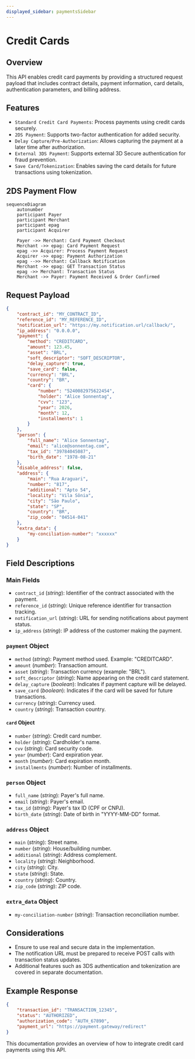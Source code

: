```yaml
---
displayed_sidebar: paymentsSidebar
---
```


# Credit Cards

## Overview

This API enables credit card payments by providing a structured request payload that includes contract details, payment information, card details, authentication parameters, and billing address.

## Features

- `Standard Credit Card Payments`: Process payments using credit cards securely.
- `2DS Payment`: Supports two-factor authentication for added security.
- `Delay Capture/Pre-Authorization`: Allows capturing the payment at a later time after authorization.
- `External 3DS Payment`: Supports external 3D Secure authentication for fraud prevention.
- `Save Card/Tokenization`: Enables saving the card details for future transactions using tokenization.

## 2DS Payment Flow

```mermaid
sequenceDiagram
    autonumber
    participant Payer
    participant Merchant
    participant epag
    participant Acquirer

    Payer ->> Merchant: Card Payment Checkout
    Merchant ->> epag: Card Payment Request
    epag ->> Acquirer: Process Payment Request
    Acquirer ->> epag: Payment Authorization
    epag -->> Merchant: Callback Notification
    Merchant ->> epag: GET Transaction Status
    epag ->> Merchant: Transaction Status
    Merchant ->> Payer: Payment Received & Order Confirmed
```

## Request Payload

```json
{
    "contract_id": "MY_CONTRACT_ID",
    "reference_id": "MY_REFERENCE_ID",
    "notification_url": "https://my.notification.url/callback/",
    "ip_address": "0.0.0.0",
    "payment": {
        "method": "CREDITCARD",
        "amount": 123.45,
        "asset": "BRL",
        "soft_descriptor": "SOFT_DESCRIPTOR",
        "delay_capture": true,
        "save_card": false,
        "currency": "BRL",
        "country": "BR",
        "card": {
            "number": "5240082975622454",
            "holder": "Alice Sonnentag",
            "cvv": "123",
            "year": 2026,
            "month": 12,
            "installments": 1
        }
    },
    "person": {
        "full_name": "Alice Sonnentag",
        "email": "alice@sonnentag.com",
        "tax_id": "39784045087",
        "birth_date": "1978-08-21"
    },
    "disable_address": false,
    "address": {
        "main": "Rua Araguari",
        "number": "817",
        "additional": "Apto 54",
        "locality": "Vila Sônia",
        "city": "São Paulo",
        "state": "SP",
        "country": "BR",
        "zip_code": "04514-041"
    },
    "extra_data": {
        "my-conciliation-number": "xxxxxx"
    }
}
```

## Field Descriptions

### Main Fields

- `contract_id` (*string*): Identifier of the contract associated with the payment.
- `reference_id` (*string*): Unique reference identifier for transaction tracking.
- `notification_url` (*string*): URL for sending notifications about payment status.
- `ip_address` (*string*): IP address of the customer making the payment.

### `payment` Object

- `method` (*string*): Payment method used. Example: "CREDITCARD".
- `amount` (*number*): Transaction amount.
- `asset` (*string*): Transaction currency (example: "BRL").
- `soft_descriptor` (*string*): Name appearing on the credit card statement.
- `delay_capture` (*boolean*): Indicates if payment capture will be delayed.
- `save_card` (*boolean*): Indicates if the card will be saved for future transactions.
- `currency` (*string*): Currency used.
- `country` (*string*): Transaction country.

#### `card` Object

- `number` (*string*): Credit card number.
- `holder` (*string*): Cardholder's name.
- `cvv` (*string*): Card security code.
- `year` (*number*): Card expiration year.
- `month` (*number*): Card expiration month.
- `installments` (*number*): Number of installments.

### `person` Object

- `full_name` (*string*): Payer's full name.
- `email` (*string*): Payer's email.
- `tax_id` (*string*): Payer's tax ID (CPF or CNPJ).
- `birth_date` (*string*): Date of birth in "YYYY-MM-DD" format.

### `address` Object

- `main` (*string*): Street name.
- `number` (*string*): House/building number.
- `additional` (*string*): Address complement.
- `locality` (*string*): Neighborhood.
- `city` (*string*): City.
- `state` (*string*): State.
- `country` (*string*): Country.
- `zip_code` (*string*): ZIP code.

### `extra_data` Object

- `my-conciliation-number` (*string*): Transaction reconciliation number.

## Considerations

- Ensure to use real and secure data in the implementation.
- The notification URL must be prepared to receive POST calls with transaction status updates.
- Additional features such as 3DS authentication and tokenization are covered in separate documentation.

## Example Response

```json
{
    "transaction_id": "TRANSACTION_12345",
    "status": "AUTHORIZED",
    "authorization_code": "AUTH_67890",
    "payment_url": "https://payment.gateway/redirect"
}
```

This documentation provides an overview of how to integrate credit card payments using this API.

